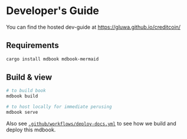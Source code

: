 # Developer's Guide

You can find the hosted dev-guide at
<https://gluwa.github.io/creditcoin/>

## Requirements
```bash
cargo install mdbook mdbook-mermaid
```

## Build & view
```bash
# to build book
mdbook build

# to host locally for immediate perusing
mdbook serve
```

Also see
[`.github/workflows/deploy-docs.yml`](https://github.com/gluwa/creditcoin/blob/dev/.github/workflows/deploy-docs.yml)
to see how we build and deploy this mdbook.
